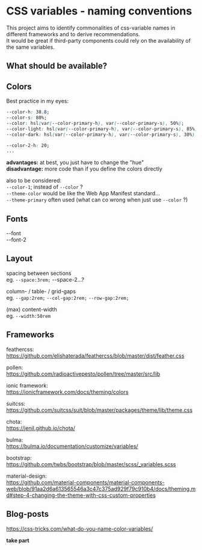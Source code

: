 # CSS variables - naming conventions

This project aims to identify commonalities of css-variable names in different frameworks and to derive recommendations.  
It would be great if third-party components could rely on the availability of the same variables.  

## What should be available?

## Colors
Best practice in my eyes:  
```css
--color-h: 38.8;  
--color-s: 80%;  
--color: hsl(var(--color-primary-h), var(--color-primary-s), 50%);  
--color-light: hsl(var(--color-primary-h), var(--color-primary-s), 85%);   
--color-dark: hsl(var(--color-primary-h), var(--color-primary-s), 30%);  

--color-2-h: 20;   
...   
```

**advantages:** at best, you just have to change the "hue"  
**disadvantage:** more code than if you define the colors directly  

also to be considered:  
`--color-1`;  instead of `--color` ?  
`--theme-color` would be like the Web App Manifest standard...  
`--theme-primary` often used (what can co wrong when just use `--color` ?)  



## Fonts
--font  
--font-2  

## Layout

spacing between sections  
eg. `--space:3rem;` --space-2...?  

column- / table- / grid-gaps  
eg. `--gap:2rem;` `--col-gap:2rem;` `--row-gap:2rem;`  

(max) content-width  
eg. `--width:50rem`  


## Frameworks

feathercss:  
https://github.com/elishaterada/feathercss/blob/master/dist/feather.css

pollen:  
https://github.com/radioactivepesto/pollen/tree/master/src/lib

ionic framework:  
https://ionicframework.com/docs/theming/colors

suitcss:  
https://github.com/suitcss/suit/blob/master/packages/theme/lib/theme.css

chota:  
https://jenil.github.io/chota/

bulma:  
https://bulma.io/documentation/customize/variables/

bootstrap:  
https://github.com/twbs/bootstrap/blob/master/scss/_variables.scss

material-design:  
https://github.com/material-components/material-components-web/blob/91aa2d6a613565546a3c47c375ad929f79c910b4/docs/theming.md#step-4-changing-the-theme-with-css-custom-properties



## Blog-posts
https://css-tricks.com/what-do-you-name-color-variables/
  
  
  
**take part**
